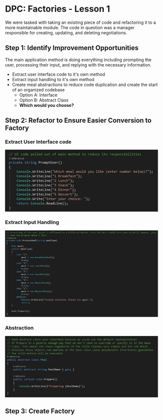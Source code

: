 ﻿# DPC: Factories - Lesson 1

We were tasked with taking an existing piece of code and refactoring it to a more maintainable module. The code
in question was a manager responsible for creating, updating, and deleting negotiations.

## Step 1: Identify Improvement Opportunities

The main application method is doing everything including prompting the user, processing their input, and replying with the necessary information.
- Extract user interface code to it's own method
- Extract input handling to it's own method
- Create meal abstractions to reduce code duplication and create the start of an organized codebase  
  - Option A: Interface
  - Option B: Abstract Class       
  - **Which would you choose?**

## Step 2: Refactor to Ensure Easier Conversion to Factory

### Extract User Interface code

![Lesson1.UIRefactor](UIRefactor.png "")

### Extract Input Handling

![Input Handling](InputHandling.png)

### Abstraction

![Refactor Abstraction](RefactorAbstraction.png)

## Step 3: Create Factory